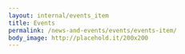 ```yaml
---
layout: internal/events_item
title: Events
permalink: /news-and-events/events/events-item/
body_image: http://placehold.it/200x200
---
```


<!--- This child document initializes the page in Jekyll. -->